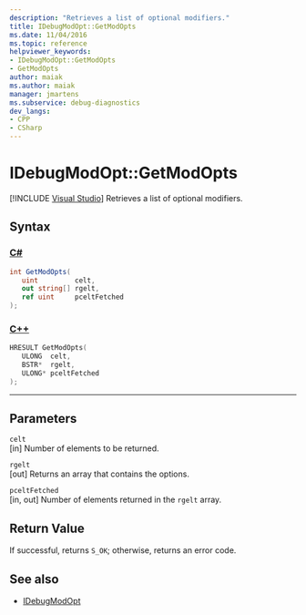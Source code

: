 ```yaml
---
description: "Retrieves a list of optional modifiers."
title: IDebugModOpt::GetModOpts
ms.date: 11/04/2016
ms.topic: reference
helpviewer_keywords:
- IDebugModOpt::GetModOpts
- GetModOpts
author: maiak
ms.author: maiak
manager: jmartens
ms.subservice: debug-diagnostics
dev_langs:
- CPP
- CSharp
---
```

# IDebugModOpt::GetModOpts

 [!INCLUDE [Visual Studio](~/includes/applies-to-version/vs-windows-only.md)]
Retrieves a list of optional modifiers.

## Syntax

### [C#](#tab/csharp)
```csharp
int GetModOpts(
   uint         celt,
   out string[] rgelt,
   ref uint     pceltFetched
);
```
### [C++](#tab/cpp)
```cpp
HRESULT GetModOpts(
   ULONG  celt,
   BSTR*  rgelt,
   ULONG* pceltFetched
);
```
---

## Parameters
`celt`\
[in] Number of elements to be returned.

`rgelt`\
[out] Returns an array that contains the options.

`pceltFetched`\
[in, out] Number of elements returned in the `rgelt` array.

## Return Value
 If successful, returns `S_OK`; otherwise, returns an error code.

## See also
- [IDebugModOpt](../../../extensibility/debugger/reference/idebugmodopt.md)
